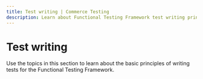 ```yaml
---
title: Test writing | Commerce Testing
description: Learn about Functional Testing Framework test writing principles to optimize your Adobe Commerce and Magento Open Source test plans.
---
```


# Test writing

Use the topics in this section to learn about the basic principles of writing tests for the Functional Testing Framework.
